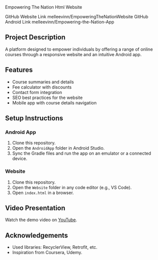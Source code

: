 
Empowering The Nation Html Website

GitHub Website Link   melleevinn/EmpoweringTheNationWebsite 
GitHub Android Link  melleevinn/Empowering-the-Nation-App 

## Project Description
A platform designed to empower individuals by offering a range of online courses through a responsive website and an intuitive Android app.

## Features
- Course summaries and details
- Fee calculator with discounts
- Contact form integration
- SEO best practices for the website
- Mobile app with course details navigation

## Setup Instructions
### Android App
1. Clone this repository.
2. Open the `AndroidApp` folder in Android Studio.
3. Sync the Gradle files and run the app on an emulator or a connected device.

### Website
1. Clone this repository.
2. Open the `Website` folder in any code editor (e.g., VS Code).
3. Open `index.html` in a browser.

## Video Presentation
Watch the demo video on [YouTube](INSERT_VIDEO_LINK_HERE).

## Acknowledgements
- Used libraries: RecyclerView, Retrofit, etc.
- Inspiration from Coursera, Udemy.
